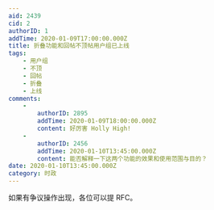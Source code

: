 ```yaml
---
aid: 2439
cid: 2
authorID: 1
addTime: 2020-01-09T17:00:00.000Z
title: 折叠功能和回帖不顶帖用户组已上线
tags:
    - 用户组
    - 不顶
    - 回帖
    - 折叠
    - 上线
comments:
    -
        authorID: 2895
        addTime: 2020-01-09T18:00:00.000Z
        content: 好厉害 Holly High!
    -
        authorID: 2456
        addTime: 2020-01-10T13:45:00.000Z
        content: 能否解释一下这两个功能的效果和使用范围与目的？
date: 2020-01-10T13:45:00.000Z
category: 时政
---
```


如果有争议操作出现，各位可以提 RFC。
